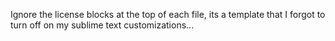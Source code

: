 Ignore the license blocks at the top of each file, its a template that I forgot to turn off on my sublime text customizations...
